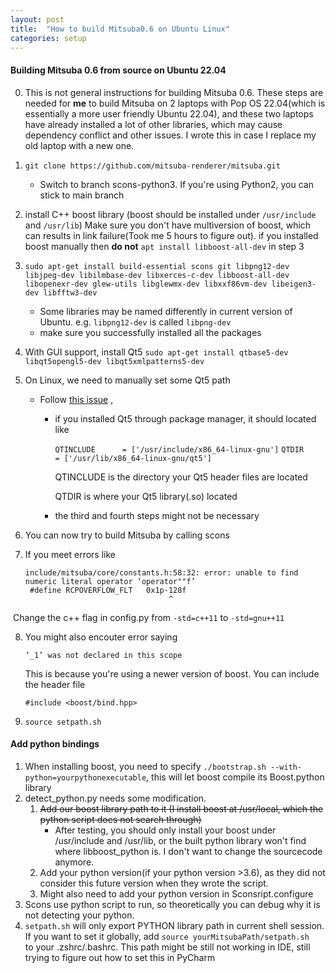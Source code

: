 ```yaml
---
layout: post
title:  "How to build Mitsuba0.6 on Ubuntu Linux"
categories: setup
---
```


#### Building Mitsuba 0.6 from source on Ubuntu 22.04

0. This is not general instructions for building Mitsuba 0.6. These steps are needed for **me** to build Mitsuba on 2 laptops with Pop OS 22.04(which is essentially a more user friendly Ubuntu 22.04), and these two laptops have already installed a lot of other libraries, which may cause dependency conflict and other issues. I wrote this in case I replace my old laptop with a new one.

1. `git clone https://github.com/mitsuba-renderer/mitsuba.git `

   - Switch to branch scons-python3. If you're using Python2, you can stick to main branch

2. install C++ boost library (boost should be installed under `/usr/include` and `/usr/lib`) Make sure you don't have multiversion of boost, which can results in link failure(Took me 5 hours to figure out). if you installed boost manually then **do not** `apt install libboost-all-dev` in step 3

3. `sudo apt-get install build-essential scons git libpng12-dev libjpeg-dev libilmbase-dev libxerces-c-dev libboost-all-dev libopenexr-dev glew-utils libglewmx-dev libxxf86vm-dev libeigen3-dev libfftw3-dev`

   - Some libraries may be named differently in current version of Ubuntu. e.g. `libpng12-dev` is called `libpng-dev`
   - make sure you successfully installed all the packages

4. With GUI support, install Qt5 `sudo apt-get install qtbase5-dev libqt5opengl5-dev libqt5xmlpatterns5-dev`

5. On Linux, we need to manually set some Qt5 path

   - Follow [this issue](https://github.com/mitsuba-renderer/mitsuba/issues/32#issuecomment-334696914) ,

     - if you installed Qt5 through package manager, it should located like

        `QTINCLUDE      = ['/usr/include/x86_64-linux-gnu']`
       `QTDIR          = ['/usr/lib/x86_64-linux-gnu/qt5']`

       QTINCLUDE is the directory your Qt5 header files are located

       QTDIR is where your Qt5 library(.so) located

     - the third and fourth steps might not be necessary

6. You can now try to build Mitsuba by calling scons

7. If you meet errors like

   ```
   include/mitsuba/core/constants.h:58:32: error: unable to find numeric literal operator ‘operator""f’
    #define RCPOVERFLOW_FLT   0x1p-128f
                                   ^
   ```

​		Change the c++ flag in config.py from `-std=c++11` to `-std=gnu++11`

8. You might also encouter error saying 

   ```
   ‘_1’ was not declared in this scope
   ```

   This is because you're using a newer version of boost. You can include the header file

   `#include <boost/bind.hpp>`

9. `source setpath.sh`

#### Add python bindings

1. When installing boost, you need to specify `./bootstrap.sh --with-python=yourpythonexecutable`, this will let boost compile its Boost.python library
2. detect_python.py needs some modification.
   1. ~~Add our boost library path to it (I install boost at /usr/local, which the python script does not search through)~~
      - After testing, you should only install your boost under /usr/include and /usr/lib, or the built python library won't find where libboost_python is. I don't want to change the sourcecode anymore.
   2. Add your python version(if your python version >3.6), as they did not consider this future version when they wrote the script.
   3. Might also need to add your python version in Sconsript.configure
3. Scons use python script to run, so theoretically you can debug why it is not detecting your python.
4. `setpath.sh` will only export PYTHON library path in current shell session. If you want to set it globally, add `source yourMitsubaPath/setpath.sh  ` to your .zshrc/.bashrc. This path might be still not working in IDE, still trying to figure out how to set this in PyCharm
